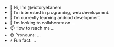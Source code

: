 - 👋 Hi, I’m @victoryekanem
- 👀 I’m interested in programing, web development.
- 🌱 I’m currently learning andriod development
- 💞️ I’m looking to collaborate on ...
- 📫 How to reach me ...
- 😄 Pronouns: ...
- ⚡ Fun fact: ...

<!---
victoryekanem/victoryekanem is a ✨ special ✨ repository because its `README.md` (this file) appears on your GitHub profile.
You can click the Preview link to take a look at your changes.
--->
